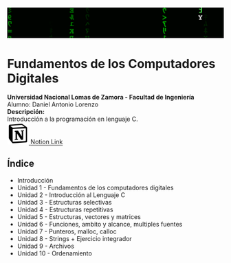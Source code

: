 ![MatrixCode](img/Matrix_Digital_rain_banner.gif)
# Fundamentos de los Computadores Digitales
__Universidad Nacional Lomas de Zamora - Facultad de Ingeniería__   
Alumno: Daniel Antonio Lorenzo   
__Descripción:__  
Introducción a la programación en lenguaje C.   
<a href="https://pitch-work-5c1.notion.site/Fundamentos-de-los-Computadores-Digitales-a6ffbd6b85794b03b79ea6e98f9535c4"><img src=img/Notion_app_logo.png width="10%">
[Notion Link](https://pitch-work-5c1.notion.site/Fundamentos-de-los-Computadores-Digitales-a6ffbd6b85794b03b79ea6e98f9535c4)
## Índice
- Introducción
- Unidad 1 - Fundamentos de los computadores digitales
- Unidad 2 - Introducción al Lenguaje C
- Unidad 3 - Estructuras selectivas
- Unidad 4 - Estructuras repetitivas
- Unidad 5 - Estructuras, vectores y matrices
- Unidad 6 - Funciones, ambito y alcance, multiples fuentes
- Unidad 7 - Punteros, malloc, calloc
- Unidad 8 - Strings + Ejercicio integrador
- Unidad 9 - Archivos
- Unidad 10 - Ordenamiento

